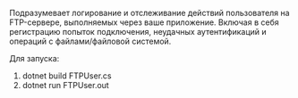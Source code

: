 Подразумевает логирование и отслеживание действий пользователя на FTP-сервере, выполняемых через ваше приложение. Включая в себя регистрацию попыток подключения, неудачных аутентификаций и операций с файлами/файловой системой. 

Для запуска: 
1. dotnet build FTPUser.cs
2. dotnet run FTPUser.out

